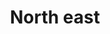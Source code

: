 ---
layout: default
title: North east
desc: "Discover the resorts that skiers and riders are most passionate about in North America."
section_id: overall
resions: high-west
permalink: "/winners/high-west/overall/"
---